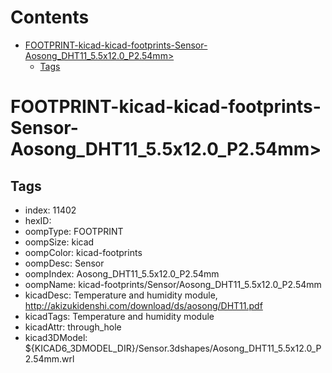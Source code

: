 



Contents
========

* [FOOTPRINT-kicad-kicad-footprints-Sensor-Aosong_DHT11_5.5x12.0_P2.54mm>](#footprint-kicad-kicad-footprints-sensor-aosong_dht11_55x120_p254mm)
	* [Tags](#tags)

# FOOTPRINT-kicad-kicad-footprints-Sensor-Aosong_DHT11_5.5x12.0_P2.54mm>

## Tags

- index: 11402
- hexID: 
- oompType: FOOTPRINT
- oompSize: kicad
- oompColor: kicad-footprints
- oompDesc: Sensor
- oompIndex: Aosong_DHT11_5.5x12.0_P2.54mm
- oompName: kicad-footprints/Sensor/Aosong_DHT11_5.5x12.0_P2.54mm
- kicadDesc: Temperature and humidity module, http://akizukidenshi.com/download/ds/aosong/DHT11.pdf
- kicadTags: Temperature and humidity module
- kicadAttr: through_hole
- kicad3DModel: ${KICAD6_3DMODEL_DIR}/Sensor.3dshapes/Aosong_DHT11_5.5x12.0_P2.54mm.wrl
